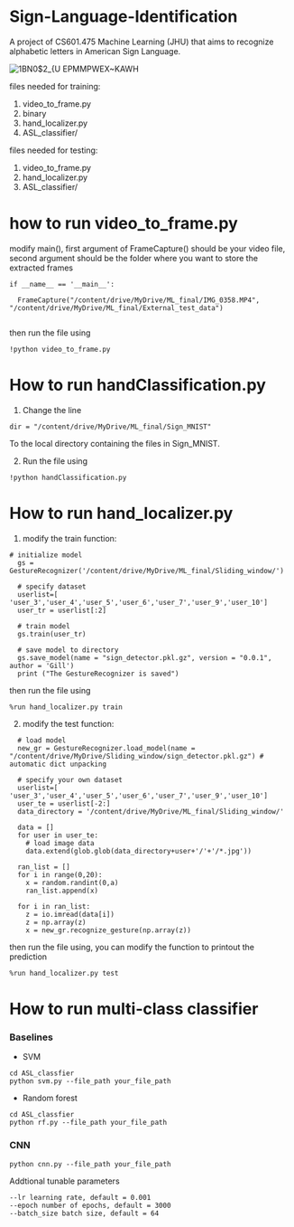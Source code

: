 # Sign-Language-Identification
A project of CS601.475 Machine Learning (JHU) that aims to recognize alphabetic letters in American Sign Language.

![1BN0$2_{U EPMMPWEX~KAWH](https://user-images.githubusercontent.com/77927150/167261493-a3a6e36a-b8ae-4f97-ba28-2d54457765d8.png)

files needed for training:
1. video_to_frame.py
2. binary
3. hand_localizer.py
4. ASL_classifier/

files needed for testing:
1. video_to_frame.py
2. hand_localizer.py
3. ASL_classifier/

# how to run video_to_frame.py
modify main(), first argument of FrameCapture() should be your video file, second argument should be the folder where you want to store the extracted frames
```
if __name__ == '__main__':
  
  FrameCapture("/content/drive/MyDrive/ML_final/IMG_0358.MP4", "/content/drive/MyDrive/ML_final/External_test_data")
  
```
then run the file using 
```
!python video_to_frame.py
```

# How to run handClassification.py
1. Change the line 
```
dir = "/content/drive/MyDrive/ML_final/Sign_MNIST"
```
To the local directory containing the files in Sign_MNIST. 

2. Run the file using
```
!python handClassification.py
```

# How to run hand_localizer.py

1. modify the train function:
```
# initialize model
  gs = GestureRecognizer('/content/drive/MyDrive/ML_final/Sliding_window/')

  # specify dataset
  userlist=[ 'user_3','user_4','user_5','user_6','user_7','user_9','user_10']
  user_tr = userlist[:2]
  
  # train model
  gs.train(user_tr)
  
  # save model to directory
  gs.save_model(name = "sign_detector.pkl.gz", version = "0.0.1", author = 'Gill')
  print ("The GestureRecognizer is saved")
```

then run the file using 
```
%run hand_localizer.py train
```
2. modify the test function:
```
  # load model
  new_gr = GestureRecognizer.load_model(name = "/content/drive/MyDrive/Sliding_window/sign_detector.pkl.gz") # automatic dict unpacking 
  
  # specify your own dataset
  userlist=[ 'user_3','user_4','user_5','user_6','user_7','user_9','user_10']
  user_te = userlist[-2:]
  data_directory = '/content/drive/MyDrive/ML_final/Sliding_window/'

  data = []
  for user in user_te:
    # load image data
    data.extend(glob.glob(data_directory+user+'/'+'/*.jpg'))

  ran_list = []
  for i in range(0,20):
    x = random.randint(0,a)
    ran_list.append(x)

  for i in ran_list:
    z = io.imread(data[i])
    z = np.array(z)
    x = new_gr.recognize_gesture(np.array(z))
```
then run the file using, you can modify the function to printout the prediction
```
%run hand_localizer.py test
```

# How to run multi-class classifier
### Baselines
* SVM
```
cd ASL_classfier
python svm.py --file_path your_file_path 
```

* Random forest
```
cd ASL_classfier
python rf.py --file_path your_file_path 
```

### CNN
```
python cnn.py --file_path your_file_path 
```
Addtional tunable parameters
```
--lr learning rate, default = 0.001
--epoch number of epochs, default = 3000
--batch_size batch size, default = 64
```